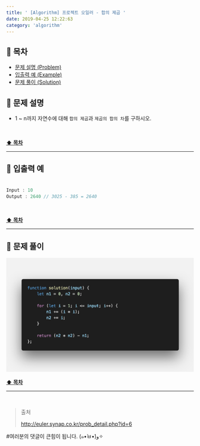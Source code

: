 ```yaml
---
title: ' [Algorithm] 프로젝트 오일러 - 합의 제곱 '
date: 2019-04-25 12:22:63
category: 'algorithm'
---
```


## **💎 목차**
  * [문제 설명 (Problem)](#-문제-설명)
  * [입출력 예 (Example)](#-입출력-예)
  * [문제 풀이 (Solution)](#-문제-풀이)

## **📕 문제 설명**

- 1 ~ n까지 자연수에 대해 `합의 제곱`과 `제곱의 합의 차`를 구하시오.

<br />

**[⬆ 목차](#-목차)**

---

## **📙 입출력 예**

```js

Input : 10
Output : 2640 // 3025 - 385 = 2640

```

<br />

**[⬆ 목차](#-목차)**

---

## **📘 문제 풀이**

![](../../../assets/algorithm/euler/euler.6.solution.png)
<br />

**[⬆ 목차](#-목차)**

---

<br />

> 출처
>
> <a href="http://euler.synap.co.kr/prob_detail.php?id=6" target="_blank">http://euler.synap.co.kr/prob_detail.php?id=6</a>

#여러분의 댓글이 큰힘이 됩니다. (๑•̀ㅂ•́)و✧
